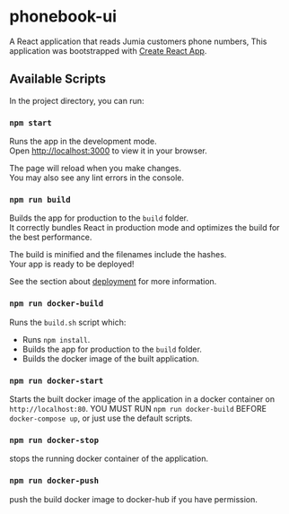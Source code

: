 # phonebook-ui

A React application that reads Jumia customers phone numbers,
This application was bootstrapped with [Create React App](https://github.com/facebook/create-react-app).

## Available Scripts

In the project directory, you can run:

### `npm start`

Runs the app in the development mode.\
Open [http://localhost:3000](http://localhost:3000) to view it in your browser.

The page will reload when you make changes.\
You may also see any lint errors in the console.

### `npm run build`

Builds the app for production to the `build` folder.\
It correctly bundles React in production mode and optimizes the build for the best performance.

The build is minified and the filenames include the hashes.\
Your app is ready to be deployed!

See the section about [deployment](https://facebook.github.io/create-react-app/docs/deployment) for more information.


### `npm run docker-build`

Runs the `build.sh` script which:
- Runs `npm install`.
- Builds the app for production to the `build` folder.
- Builds the docker image of the built application.

### `npm run docker-start`

Starts the built docker image of the application in a docker container on `http://localhost:80`. 
YOU MUST RUN `npm run docker-build` BEFORE `docker-compose up`, or just use the default scripts.

### `npm run docker-stop`

stops the running docker container of the application. 

### `npm run docker-push`

push the build docker image to docker-hub if you have permission.